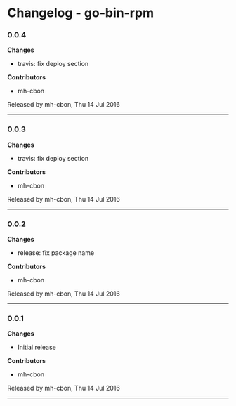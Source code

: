 # Changelog - go-bin-rpm

### 0.0.4

__Changes__

- travis: fix deploy section

__Contributors__

- mh-cbon

Released by mh-cbon, Thu 14 Jul 2016
______________

### 0.0.3

__Changes__

- travis: fix deploy section

__Contributors__

- mh-cbon

Released by mh-cbon, Thu 14 Jul 2016
______________

### 0.0.2

__Changes__

- release: fix package name

__Contributors__

- mh-cbon

Released by mh-cbon, Thu 14 Jul 2016
______________

### 0.0.1

__Changes__

- Initial release

__Contributors__

- mh-cbon

Released by mh-cbon, Thu 14 Jul 2016
______________


